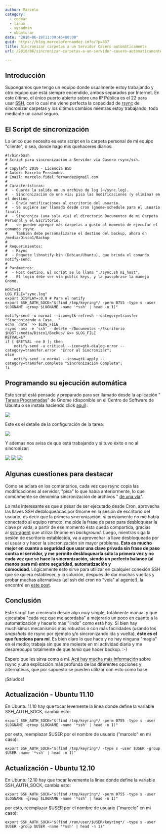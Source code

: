```yaml
---
author: Marcelo
category:
  - codear
  - linux
  - sysadmin
  - ubuntu-ar
date: "2010-06-18T11:00:46+00:00"
guid: https://blog.marcelofernandez.info/?p=837
title: Sincronizar carpetas a un Servidor Casero automáticamente
url: /2010/06/sincronizar-carpetas-a-un-servidor-casero-automaticamente/

---
```

## Introducción

Supongamos que tengo un equipo donde usualmente estoy trabajando y otro equipo que está siempre encendido, ambos separados por Internet. En este último, el único puerto abierto sobre una IP Pública es el 22 para usar [SSH](http://www.openssh.com/), con lo cual me viene perfecta la capacidad de [rsync](http://samba.anu.edu.au/rsync/) de sincronizar carpetas y los últimos cambios mientras estoy trabajando, todo mediante un canal seguro.

## El Script de sincronización

Lo único que necesito es este script en la carpeta personal de mi equipo "cliente", o sea, donde hago mis quehaceres diarios:

```
#!/bin/bash
# Script para sincronización a Servidor vía Casero rsync/ssh.
#
# Copyleft 2010 - Licencia BSD
# Autor: Marcelo Fernández.
# Email: marcelo.fidel.fernandez@gmail.com
#
# Características:
#  - Guarda la salida en un archivo de log (~/sync.log).
#  - Sincronización de una vía; pisa las modificaciones (y elimina) en el destino.
#  - Envía notificaciones al escritorio del usuario.
#  - Se sugiere ser llamado desde cron (gnome-schedule para el usuario final).
#  - Sincroniza (una sola vía) el directorio Documentos de mi Carpeta Personal y el Escritorio,
#    se pueden agregar más carpetas a gusto al momento de ejecutar el comando rsync.
#    También debe personalizarse el destino del backup, ahora en /media/Disco1/Backup
#
# Requerimientos:
#  - Rsync
#  - Paquete libnotify-bin (Debian/Ubuntu), que brinda el comando notify-send.
#
# Parámetros:
#  - Host destino. El script se lo llama "./sync.sh mi_host".
#    El login debe ser vía public keys, y la passphrase la maneja Gnome.

HOST=$1
LOG_FILE="sync.log"
export DISPLAY=:0.0 # Para el notify
export SSH_AUTH_SOCK="$(find /tmp/keyring*/ -perm 0755 -type s -user $LOGNAME -group $LOGNAME -name '*ssh' | head -n 1)"

notify-send -u normal --icon=gtk-refresh --category=transfer "Sincronizando a Casa..."
echo `date` >> $LOG_FILE
rsync -avz -e 'ssh' --delete ~/Documentos ~/Escritorio $HOST:/media/Disco1/Backup/ &>> $LOG_FILE
RETVAL=$?
if [ $RETVAL -ne 0 ]; then
    notify-send -u critical --icon=gtk-dialog-error --category=transfer.error  "Error al Sincronizar";
else
    notify-send -u normal --icon=gtk-apply --category=transfer.complete "Sincronización Completa";
fi
```

## Programando su ejecución automática

Este script está pensado y preparado para ser llamado desde la aplicación " [Tareas Programadas](http://gnome-schedule.sourceforge.net/)" de Gnome (disponible en el Centro de Software de Ubuntu o se instala haciendo click [aquí](apt://gnome-schedule)):

[![](/wp-content/uploads/2010/06/Pantallazo-300x72.png)](/wp-content/uploads/2010/06/Pantallazo.png)

Este es el detalle de la configuración de la tarea:

 [![](/wp-content/uploads/2010/06/Pantallazo-3-300x283.png)](/wp-content/uploads/2010/06/Pantallazo-3.png)

Y además nos avisa de que está trabajando y si tuvo éxito o no al sincronizar:

[![](/wp-content/uploads/2010/06/Pantallazo-2.png)](/wp-content/uploads/2010/06/Pantallazo-2.png) [![](/wp-content/uploads/2010/06/Pantallazo-1.png)](/wp-content/uploads/2010/06/Pantallazo-1.png) [![](/wp-content/uploads/2010/06/Pantallazo-4.png)](/wp-content/uploads/2010/06/Pantallazo-4.png)

## Algunas cuestiones para destacar

Como se aclara en los comentarios, cada vez que rsync copia las modificaciones al servidor, "pisa" lo que había anteriormente, lo que comúnmente se denomina sincronización de archivos " [de una vía](http://en.wikipedia.org/wiki/File_synchronization)".

Lo más interesante es que a pesar de ser ejecutado desde Cron, aprovecha las llaves SSH desbloqueadas por Gnome en la sesión de escritorio del usuario, es decir que la primera sincronización, si previamente no me había conectado al equipo remoto, me pide la frase de paso para desbloquear la clave privada; a partir de ese momento ésta queda compartida, gracias al [ssh-agent](http://es.wikipedia.org/wiki/SSH-Agent) que utiliza Gnome en _background_. Luego, mientras siga la sesión de escritorio establecida, va a aprovechar la llave desbloqueada por el usuario y hacer la sincronización sin mayor problema. **Esto es mucho mejor en cuanto a seguridad que usar una clave privada sin frase de paso contra el servidor, y me permite desbloquearla sólo la primera vez y no cada vez que se hace la sincronización, siendo un perfecto balance (al menos para mí) entre seguridad, automatización y comodidad**. Lógicamente esto sirve para utilizar en cualquier conexión SSH que se quiera establecer, y la solución, después de dar muchas vueltas y probar muchas alternativas (¡el ssh del cron no "veía" al agente!), la encontré en [este post](http://www.codealpha.net/163/cron-ssh-and-rsync-and-key-with-passphrase-ubuntu/).

## Conclusión

Este script fue creciendo desde algo muy simple, totalmente manual y que ejecutaba "cada vez que me acordaba" a mejorarlo un poco en cuanto a la automatización y hacerlo más "lindo" como está hoy. Si bien hay muchísimos mecanismos más robustos o con más facilidades (usando los _snapshots_ de rsync por ejemplo y/o sincronizando ida y vuelta), **éste es el que funciona para mí**. Es bien claro lo que hace y no hay ninguna "magia" en el medio; trabaja sin que me moleste en mi actividad diaria y me despreocupo totalmente de que _tenía_ que hacer backup. :-)

Espero que les sirva como a mí. [Acá hay mucha más información](http://www.vicente-navarro.com/blog/2008/01/13/backups-con-rsync/) sobre rsync y una explicación más profunda de las diferentes opciones y alternativas, que por supuesto se pueden utilizar con esto como base.

¡Saludos!

## Actualización - Ubuntu 11.10

En Ubuntu 11.10 hay que tocar levemente la línea donde define la variable SSH\_AUTH\_SOCK, cambia esto:

```
export SSH_AUTH_SOCK="$(find /tmp/keyring*/ -perm 0755 -type s -user $LOGNAME -group $LOGNAME -name '*ssh' | head -n 1)"

```

por esto, reemplazar $USER por el nombre de usuario ("marcelo" en mi caso):

```
export SSH_AUTH_SOCK="$(find /tmp/keyring*/ -type s -user $USER -group $USER -name '*ssh' | head -n 1)"

```

## Actualización - Ubuntu 12.10

En Ubuntu 12.10 hay que tocar levemente la línea donde define la variable SSH\_AUTH\_SOCK, cambia esto:

```
export SSH_AUTH_SOCK="$(find /tmp/keyring*/ -perm 0755 -type s -user $LOGNAME -group $LOGNAME -name '*ssh' | head -n 1)"

```

por esto, reemplazar $USER por el nombre de usuario ("marcelo" en mi caso):

```
export SSH_AUTH_SOCK="$(find /run/user/$USER/keyring*/ -type s -user $USER -group $USER -name '*ssh' | head -n 1)"

```

